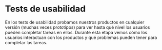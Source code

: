 # Tests de usabilidad

En los tests de usabilidad probamos nuestros productos en cualquier versión (muchas veces prototipos) para ver hasta qué nivel los usuarios pueden completar tareas en ellos. Durante esta etapa vemos cómo los usuarios interactuan con los productos y qué problemas pueden tener para completar las tareas.

